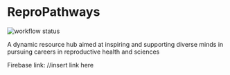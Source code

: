 # ReproPathways

![workflow status](https://github.com/csci0312-f22/repropathways/actions/workflows/node.js.yml/badge.svg)

A dynamic resource hub aimed at inspiring and supporting diverse minds in pursuing careers in reproductive health and sciences

Firebase link:
//insert link here